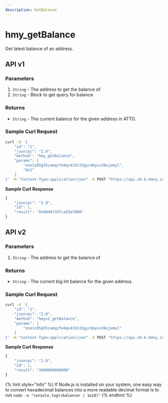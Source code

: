```yaml
---
description: GetBalance
---
```


# hmy\_getBalance

Get latest balance of an address.

## API v1

### Parameters

1. `String` -  The address to get the balance of.
2. `String` - Block to get query for balance

### Returns

* `String` - The current balance for the given address in ATTO.

### Sample Curl Request

```bash
curl -d '{
    "id": "1",
    "jsonrpc": "2.0",
    "method": "hmy_getBalance",
    "params": [
        "one1z05g55zamqzfw9qs432n33gycdmyvs38xjemyl", 
        "0x1"
    ]
}' -H "Content-Type:application/json" -X POST "https://api.s0.b.hmny.io"
```

**Sample Curl Response**

```javascript
{
    "jsonrpc": "2.0",
    "id": 1,
    "result": "0x6046f35fca29af800"
}
```

## API v2

### Parameters

1. `String` -  The address to get the balance of

### Returns

* `String` - The current big.Int balance for the given address.

### Sample Curl Request

```bash
curl -d '{
    "id": "1",
    "jsonrpc": "2.0",
    "method": "hmyv2_getBalance",
    "params": [
        "one1z05g55zamqzfw9qs432n33gycdmyvs38xjemyl"
    ]
}' -H "Content-Type:application/json" -X POST "https://api.s0.b.hmny.io"
```

**Sample Curl Response**

```javascript
{
    "jsonrpc": "2.0",
    "id": 1,
    "result": "1000000000000"
}
```

{% hint style="info" %}
If Node.js is installed on your system, one easy way to convert hexadecimal balances into a more readable decimal format is to run `node -e "console.log(<balance> / 1e18)"`
{% endhint %}
